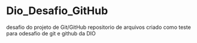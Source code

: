 # Dio_Desafio_GitHub
desafio do projeto de Git/GitHub
repositorio de arquivos criado como teste para odesafio de git e github da DIO
